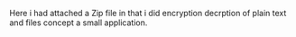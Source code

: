 Here i had attached a Zip file 
in that i did encryption decrption of plain text and files concept a small application.
